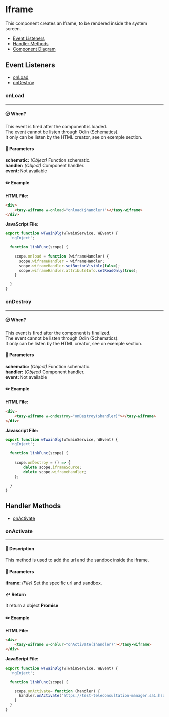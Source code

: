 # Iframe
This component creates an Iframe, to be rendered inside the system screen.

- [Event Listeners](#Event-Listeners)
- [Handler Methods](#Handler-Methods)
- [Component Diagram](#component-diagram)

## Event Listeners
- [onLoad](#onLoad)
- [onDestroy](#onDestroy)

### onLoad
----
#### :clock230: When?
This event is fired after the component is loaded.<br>
The event cannot be listen through Odin (Schematics).<br>
It only can be listen by the HTML creator, see on exemple section.

#### :bookmark_tabs: Parameters
**schematic:** _(Object)_  Function schematic. <br>
**handler:** _(Object)_ Component handler. <br>
**event:** Not available

#### :pencil2: Example
**HTML File:**
```html
<div>
    <tasy-wiframe w-onload="onload($handler)"></tasy-wiframe>
</div>
```
**JavaScript File:**
```javascript
export function wTwainDlg(wTwainService, WEvent) {
  'ngInject';

  function linkFunc(scope) {

    scope.onload = function (wiframeHandler) {
      scope.wiframeHandler = wiframeHandler;
      scope.wiframeHandler.setButtonVisible(false);
      scope.wiframeHandler.attributeInfo.setReadOnly(true);
    }

  }
}
```

### onDestroy
----
#### :clock230: When?
This event is fired after the component is finalized.<br>
The event cannot be listen through Odin (Schematics).<br>
It only can be listen by the HTML creator, see on exemple section.

#### :bookmark_tabs: Parameters
**schematic:** _(Object)_  Function schematic. <br>
**handler:** _(Object)_ Component handler. <br>
**event:** Not available

#### :pencil2: Example
**HTML File:**
```html
<div>
    <tasy-wiframe w-ondestroy="onDestroy($handler)"></tasy-wiframe>
</div>
```
**Javascript File:**
```javascript
export function wTwainDlg(wTwainService, WEvent) {
  'ngInject';

  function linkFunc(scope) {

    scope.onDestroy = () => {
        delete scope.iframeSource;
        delete scope.wiframeHandler;
    };

  }
}
```
## Handler Methods
- [onActivate](#onActivate)

### onActivate
----
#### :page_with_curl: Description
This method is used to add the url and the sandbox inside the iframe.

#### :bookmark_tabs: Parameters
**iframe:** _(File)_  Set the specific url and sandbox.

#### :leftwards_arrow_with_hook: Return
It return a object **Promise**<br>

#### :pencil2: Example
**HTML File:**
```html
<div>
    <tasy-wiframe w-onblur="onActivate($handler)"></tasy-wiframe>
</div>
```

**JavaScript File:**
```javascript
export function wTwainDlg(wTwainService, WEvent) {
  'ngInject';

  function linkFunc(scope) {

    scope.onActivate= function (handler) {
      handler.onActivate("https://test-teleconsultation-manager.sa1.hsdp.io/login", sandbox);
    }
  }
}
```
